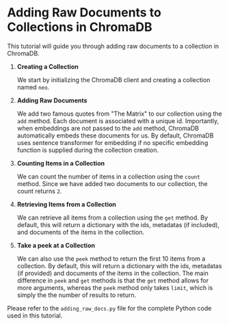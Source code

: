 # Adding Raw Documents to Collections in ChromaDB

This tutorial will guide you through adding raw documents to a collection in ChromaDB.

1. **Creating a Collection**

    We start by initializing the ChromaDB client and creating a collection named `neo`.

2. **Adding Raw Documents**

    We add two famous quotes from "The Matrix" to our collection using the `add` method. Each document is associated with a unique id. Importantly, when embeddings are not passed to the `add` method, ChromaDB automatically embeds these documents for us. By default, ChromaDB uses sentence transformer for embedding if no specific embedding function is supplied during the collection creation.

3. **Counting Items in a Collection**

    We can count the number of items in a collection using the `count` method. Since we have added two documents to our collection, the count returns `2`.

4. **Retrieving Items from a Collection**

    We can retrieve all items from a collection using the `get` method. By default, this will return a dictionary with the ids, metadatas (if included), and documents of the items in the collection.

4. **Take a peek at a Collection**

    We can also use the `peek` method to return the first 10 items from a collection. By default, this will return a dictionary with the ids, metadatas (if provided) and documents of the items in the collection. The main difference in `peek` and `get` methods is that the `get` method allows for more arguments, whereas the `peek` method only takes `limit`, which is simply the the number of results to return.

Please refer to the `adding_raw_docs.py` file for the complete Python code used in this tutorial.